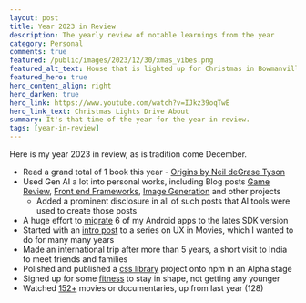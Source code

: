 ```yaml
---
layout: post
title: Year 2023 in Review
description: The yearly review of notable learnings from the year
category: Personal
comments: true
featured: /public/images/2023/12/30/xmas_vibes.png
featured_alt_text: House that is lighted up for Christmas in Bowmanville
featured_hero: true
hero_content_align: right
hero_darken: true
hero_link: https://www.youtube.com/watch?v=IJkz39oqTwE
hero_link_text: Christmas Lights Drive About
summary: It's that time of the year for the year in review.
tags: [year-in-review]
---
```

Here is my year 2023 in review, as is tradition come December.

* Read a grand total of 1 book this year - [Origins by Neil deGrase Tyson](https://whitby.bibliocommons.com/v2/record/S61C345592)
* Used Gen AI a lot into personal works, including Blog posts [Game Review](https://www.midhunhk.com/review/2023/02/15/ac2-review-by-ai/), [Front end Frameworks](https://www.midhunhk.com/review/2023/02/15/front-end-frameworks/), [Image Generation](https://www.midhunhk.com/review/2023/04/18/adobe-firefly/) and other projects
  * Added a prominent disclosure in all of such posts that AI tools were used to create those posts
* A huge effort to [migrate](https://www.midhunhk.com/learning/2023/10/20/updating-android-apps/) 6 of my Android apps to the lates SDK version
* Started with an [intro post](https://www.midhunhk.com/learning/2023/11/30/ux-in-movies/) to a series on UX in Movies, which I wanted to do for many many years
* Made an international trip after more than 5 years, a short visit to India to meet friends and families
* Polished and published a [css library](https://github.com/ae-app-labs/spork-css) project onto npm in an Alpha stage
* Signed up for some [fitness](https://www.orangetheory.com/en-ca) to stay in shape, not getting any younger
* Watched [152+](https://letterboxd.com/midhunhk/films/diary/for/2023/) movies or documentaries, up from last year (128)
